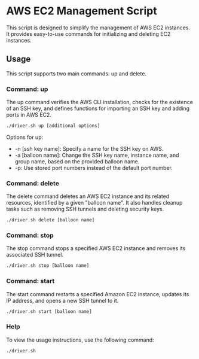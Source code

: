 # AWS EC2 Management Script

This script is designed to simplify the management of AWS EC2 instances. It provides easy-to-use commands for initializing and deleting EC2 instances.

## Usage

This script supports two main commands: up and delete.

### Command: up

The up command verifies the AWS CLI installation, checks for the existence of an SSH key, and defines functions for importing an SSH key and adding ports in AWS EC2.

```bash
./driver.sh up [additional options]
```

Options for up:

- -n [ssh key name]: Specify a name for the SSH key on AWS.
- -a [balloon name]: Change the SSH key name, instance name, and group name, based on the provided balloon name.
- -p: Use stored port numbers instead of the default port number.

### Command: delete

The delete command deletes an AWS EC2 instance and its related resources, identified by a given "balloon name". It also handles cleanup tasks such as removing SSH tunnels and deleting security keys.

```bash
./driver.sh delete [balloon name]
```

### Command: stop

The stop command stops a specified AWS EC2 instance and removes its associated SSH tunnel.

```bash
./driver.sh stop [balloon name]
```

### Command: start

The start command restarts a specified Amazon EC2 instance, updates its IP address, and opens a new SSH tunnel to it.

```bash
./driver.sh start [balloon name]
```

### Help

To view the usage instructions, use the following command:

```bash
./driver.sh
```
